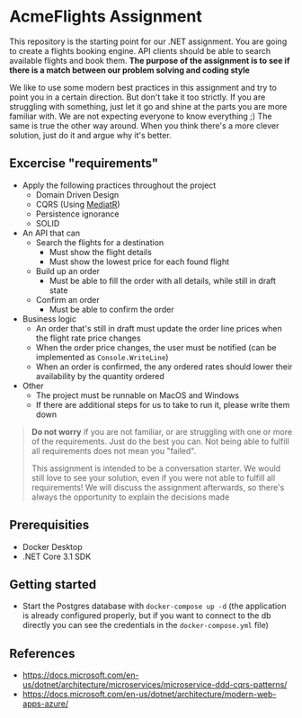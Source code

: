 # AcmeFlights Assignment

This repository is the starting point for our .NET assignment. You are going to create a flights booking engine. API clients should be able to search available flights and book them. **The purpose of the assignment is to see if there is a match between our problem solving and coding style**

We like to use some modern best practices in this assignment and try to point you in a certain direction. But don't take it too strictly. If you are struggling with something, just let it go and shine at the parts you are more familiar with. We are not expecting everyone to know everything ;) The same is true the other way around. When you think there's a more clever solution, just do it and argue why it's better.

## Excercise "requirements"

- Apply the following practices throughout the project
    - Domain Driven Design
    - CQRS (Using [MediatR](https://github.com/jbogard/MediatR))
    - Persistence ignorance
    - SOLID
- An API that can
    - Search the flights for a destination
        - Must show the flight details
        - Must show the lowest price for each found flight
    - Build up an order
        - Must be able to fill the order with all details, while still in draft state
    - Confirm an order
        - Must be able to confirm the order
- Business logic
    - An order that's still in draft must update the order line prices when the flight rate price changes
    - When the order price changes, the user must be notified (can be implemented as `Console.WriteLine`)
    - When an order is confirmed, the any ordered rates should lower their availability by the quantity ordered
- Other
    - The project must be runnable on MacOS and Windows
    - If there are additional steps for us to take to run it, please write them down

> **Do not worry** if you are not familiar, or are struggling with one or more of the requirements. Just do the best you can. Not being able to fulfill all requirements does not mean you "failed".
> 
> This assignment is intended to be a conversation starter. We would still love to see your solution, even if you were not able to fulfill all requirements! We will discuss the assignment afterwards, so there's always the opportunity to explain the decisions made

## Prerequisities

- Docker Desktop
- .NET Core 3.1 SDK

## Getting started

- Start the Postgres database with `docker-compose up -d` (the application is already configured properly, but if you want to connect to the db directly you can see the credentials in the `docker-compose.yml` file)

## References 

- https://docs.microsoft.com/en-us/dotnet/architecture/microservices/microservice-ddd-cqrs-patterns/
- https://docs.microsoft.com/en-us/dotnet/architecture/modern-web-apps-azure/